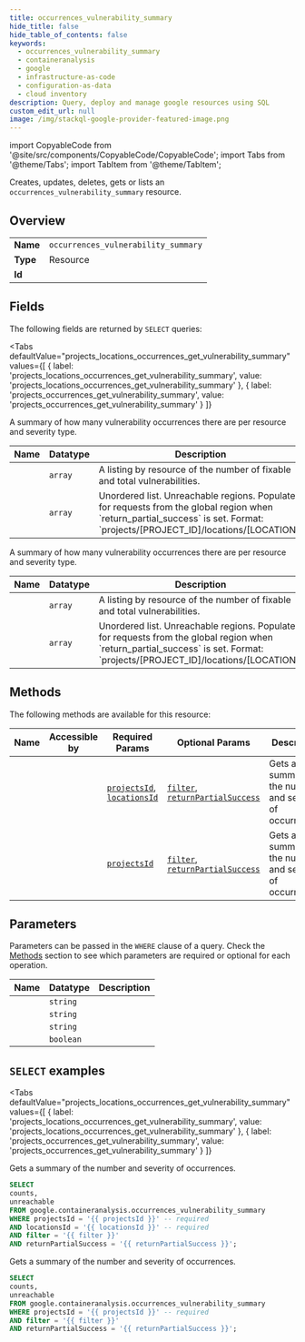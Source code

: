 ```yaml
--- 
title: occurrences_vulnerability_summary
hide_title: false
hide_table_of_contents: false
keywords:
  - occurrences_vulnerability_summary
  - containeranalysis
  - google
  - infrastructure-as-code
  - configuration-as-data
  - cloud inventory
description: Query, deploy and manage google resources using SQL
custom_edit_url: null
image: /img/stackql-google-provider-featured-image.png
---
```


import CopyableCode from '@site/src/components/CopyableCode/CopyableCode';
import Tabs from '@theme/Tabs';
import TabItem from '@theme/TabItem';

Creates, updates, deletes, gets or lists an <code>occurrences_vulnerability_summary</code> resource.

## Overview
<table><tbody>
<tr><td><b>Name</b></td><td><code>occurrences_vulnerability_summary</code></td></tr>
<tr><td><b>Type</b></td><td>Resource</td></tr>
<tr><td><b>Id</b></td><td><CopyableCode code="google.containeranalysis.occurrences_vulnerability_summary" /></td></tr>
</tbody></table>

## Fields

The following fields are returned by `SELECT` queries:

<Tabs
    defaultValue="projects_locations_occurrences_get_vulnerability_summary"
    values={[
        { label: 'projects_locations_occurrences_get_vulnerability_summary', value: 'projects_locations_occurrences_get_vulnerability_summary' },
        { label: 'projects_occurrences_get_vulnerability_summary', value: 'projects_occurrences_get_vulnerability_summary' }
    ]}
>
<TabItem value="projects_locations_occurrences_get_vulnerability_summary">

A summary of how many vulnerability occurrences there are per resource and severity type.

<table>
<thead>
    <tr>
    <th>Name</th>
    <th>Datatype</th>
    <th>Description</th>
    </tr>
</thead>
<tbody>
<tr>
    <td><CopyableCode code="counts" /></td>
    <td><code>array</code></td>
    <td>A listing by resource of the number of fixable and total vulnerabilities.</td>
</tr>
<tr>
    <td><CopyableCode code="unreachable" /></td>
    <td><code>array</code></td>
    <td>Unordered list. Unreachable regions. Populated for requests from the global region when `return_partial_success` is set. Format: `projects/[PROJECT_ID]/locations/[LOCATION]`</td>
</tr>
</tbody>
</table>
</TabItem>
<TabItem value="projects_occurrences_get_vulnerability_summary">

A summary of how many vulnerability occurrences there are per resource and severity type.

<table>
<thead>
    <tr>
    <th>Name</th>
    <th>Datatype</th>
    <th>Description</th>
    </tr>
</thead>
<tbody>
<tr>
    <td><CopyableCode code="counts" /></td>
    <td><code>array</code></td>
    <td>A listing by resource of the number of fixable and total vulnerabilities.</td>
</tr>
<tr>
    <td><CopyableCode code="unreachable" /></td>
    <td><code>array</code></td>
    <td>Unordered list. Unreachable regions. Populated for requests from the global region when `return_partial_success` is set. Format: `projects/[PROJECT_ID]/locations/[LOCATION]`</td>
</tr>
</tbody>
</table>
</TabItem>
</Tabs>

## Methods

The following methods are available for this resource:

<table>
<thead>
    <tr>
    <th>Name</th>
    <th>Accessible by</th>
    <th>Required Params</th>
    <th>Optional Params</th>
    <th>Description</th>
    </tr>
</thead>
<tbody>
<tr>
    <td><a href="#projects_locations_occurrences_get_vulnerability_summary"><CopyableCode code="projects_locations_occurrences_get_vulnerability_summary" /></a></td>
    <td><CopyableCode code="select" /></td>
    <td><a href="#parameter-projectsId"><code>projectsId</code></a>, <a href="#parameter-locationsId"><code>locationsId</code></a></td>
    <td><a href="#parameter-filter"><code>filter</code></a>, <a href="#parameter-returnPartialSuccess"><code>returnPartialSuccess</code></a></td>
    <td>Gets a summary of the number and severity of occurrences.</td>
</tr>
<tr>
    <td><a href="#projects_occurrences_get_vulnerability_summary"><CopyableCode code="projects_occurrences_get_vulnerability_summary" /></a></td>
    <td><CopyableCode code="select" /></td>
    <td><a href="#parameter-projectsId"><code>projectsId</code></a></td>
    <td><a href="#parameter-filter"><code>filter</code></a>, <a href="#parameter-returnPartialSuccess"><code>returnPartialSuccess</code></a></td>
    <td>Gets a summary of the number and severity of occurrences.</td>
</tr>
</tbody>
</table>

## Parameters

Parameters can be passed in the `WHERE` clause of a query. Check the [Methods](#methods) section to see which parameters are required or optional for each operation.

<table>
<thead>
    <tr>
    <th>Name</th>
    <th>Datatype</th>
    <th>Description</th>
    </tr>
</thead>
<tbody>
<tr id="parameter-locationsId">
    <td><CopyableCode code="locationsId" /></td>
    <td><code>string</code></td>
    <td></td>
</tr>
<tr id="parameter-projectsId">
    <td><CopyableCode code="projectsId" /></td>
    <td><code>string</code></td>
    <td></td>
</tr>
<tr id="parameter-filter">
    <td><CopyableCode code="filter" /></td>
    <td><code>string</code></td>
    <td></td>
</tr>
<tr id="parameter-returnPartialSuccess">
    <td><CopyableCode code="returnPartialSuccess" /></td>
    <td><code>boolean</code></td>
    <td></td>
</tr>
</tbody>
</table>

## `SELECT` examples

<Tabs
    defaultValue="projects_locations_occurrences_get_vulnerability_summary"
    values={[
        { label: 'projects_locations_occurrences_get_vulnerability_summary', value: 'projects_locations_occurrences_get_vulnerability_summary' },
        { label: 'projects_occurrences_get_vulnerability_summary', value: 'projects_occurrences_get_vulnerability_summary' }
    ]}
>
<TabItem value="projects_locations_occurrences_get_vulnerability_summary">

Gets a summary of the number and severity of occurrences.

```sql
SELECT
counts,
unreachable
FROM google.containeranalysis.occurrences_vulnerability_summary
WHERE projectsId = '{{ projectsId }}' -- required
AND locationsId = '{{ locationsId }}' -- required
AND filter = '{{ filter }}'
AND returnPartialSuccess = '{{ returnPartialSuccess }}';
```
</TabItem>
<TabItem value="projects_occurrences_get_vulnerability_summary">

Gets a summary of the number and severity of occurrences.

```sql
SELECT
counts,
unreachable
FROM google.containeranalysis.occurrences_vulnerability_summary
WHERE projectsId = '{{ projectsId }}' -- required
AND filter = '{{ filter }}'
AND returnPartialSuccess = '{{ returnPartialSuccess }}';
```
</TabItem>
</Tabs>
